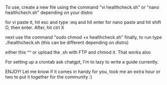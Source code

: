 To use, create a new file using the command "vi healthcheck.sh" or "nano healthchech.sh" depending on your distro

for vi paste it, hit esc and type :wq and hit enter
for nano paste and hit shift O, then enter. After, hit ctrl X

next use the command "sudo chmod +x healthcheck.sh"
finally, to run type ./healthcheck.sh (this can be different depending on distro)

either this ^^ or upload the .sh with FTP and chmod it. That works also


For setting up a crontab ask chatgpt, I'm to lazy to write a guide currently.

ENJOY! Let me know if it comes in handy for you, took me an extra hour or two to put it together for the community :)
